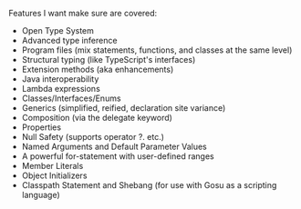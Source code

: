 Features I want make sure are covered:
- Open Type System
- Advanced type inference
- Program files (mix statements, functions, and classes at the same level)
- Structural typing (like TypeScript's interfaces)
- Extension methods (aka enhancements)
- Java interoperability
- Lambda expressions
- Classes/Interfaces/Enums
- Generics (simplified, reified, declaration site variance)
- Composition (via the delegate keyword)
- Properties
- Null Safety (supports operator ?. etc.)
- Named Arguments and Default Parameter Values
- A powerful for-statement with user-defined ranges
- Member Literals
- Object Initializers
- Classpath Statement and Shebang (for use with Gosu as a scripting language)
